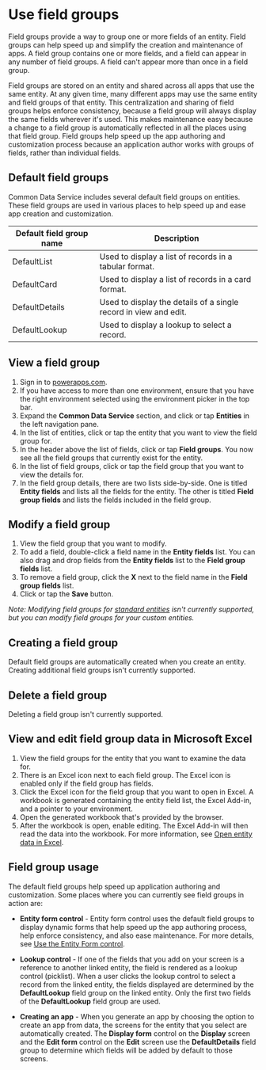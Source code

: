  <properties
	pageTitle="Use field groups for app creation | Microsoft PowerApps"
	description="Use field groups to standardize app creation across the database."
	services="powerapps"
	documentationCenter="na"
	authors="aneesmsft"
	manager="kfend"
	editor=""
	tags=""/>

<tags
   ms.service="powerapps"
   ms.devlang="na"
   ms.topic="article"
   ms.tgt_pltfrm="na"
   ms.workload="na"
   ms.date="03/11/2017"
   ms.author="aneesa"/>

# Use field groups #

Field groups provide a way to group one or more fields of an entity. Field groups can help speed up and simplify the creation and maintenance of apps. A field group contains one or more fields, and a field can appear in any number of field groups. A field can't appear more than once in a field group.

Field groups are stored on an entity and shared across all apps that use the same entity. At any given time, many different apps may use the same entity and field groups of that entity. This centralization and sharing of field groups helps enforce consistency, because a field group will always display the same fields wherever it's used. This makes maintenance easy because a change to a field group is automatically reflected in all the places using that field group. Field groups help speed up the app authoring and customization process because an application author works with groups of fields, rather than individual fields.

## Default field groups ##
Common Data Service includes several default field groups on entities. These field groups are used in various places to help speed up and ease app creation and customization.

| Default field group name | Description |
|-------------------------|-------------|
|DefaultList |Used to display a list of records in a tabular format.|
|DefaultCard |Used to display a list of records in a card format.|
|DefaultDetails |Used to display the details of a single record in view and edit.|
|DefaultLookup |Used to display a lookup to select a record.|

## View a field group ##
1. Sign in to [powerapps.com](https://web.powerapps.com).
2. If you have access to more than one environment, ensure that you have the right environment selected using the environment picker in the top bar.
3. Expand the **Common Data Service** section, and click or tap **Entities** in the left navigation pane.
4. In the list of entities, click or tap the entity that you want to view the field group for.
5. In the header above the list of fields, click or tap **Field groups**. You now see all the field groups that currently exist for the entity.
6. In the list of field groups, click or tap the field group that you want to view the details for.
7. In the field group details, there are two lists side-by-side. One is titled **Entity fields** and lists all the fields for the entity. The other is titled **Field group fields** and lists the fields included in the field group.

## Modify a field group ##
1. View the field group that you want to modify.
2. To add a field, double-click a field name in the **Entity fields** list. You can also drag and drop fields from the **Entity fields** list to the **Field group fields** list.
3. To remove a field group, click the **X** next to the field name in the **Field group fields** list.
4. Click or tap the **Save** button.

*Note: Modifying field groups for [standard entities](learning-common-data-service-entities.md) isn't currently supported, but you can modify field groups for your custom entities.*

## Creating a field group ##
Default field groups are automatically created when you create an entity. Creating additional field groups isn't currently supported.

## Delete a field group ##
Deleting a field group isn't currently supported.

## View and edit field group data in Microsoft Excel ##
1. View the field groups for the entity that you want to examine the data for.
1. There is an Excel icon next to each field group. The Excel icon is enabled only if the field group has fields.
1. Click the Excel icon for the field group that you want to open in Excel. A workbook is generated containing the entity field list, the Excel Add-in, and a pointer to your environment.
1. Open the generated workbook that's provided by the browser.
1. After the workbook is open, enable editing. The Excel Add-in will then read the data into the workbook. For more information, see [Open entity data in Excel](data-platform-interactive-excel.md).

## Field group usage ##
The default field groups help speed up application authoring and customization. Some places where you can currently see field groups in action are:

* **Entity form control** - Entity form control uses the default field groups to display dynamic forms that help speed up the app authoring process, help enforce consistency, and also ease maintenance. For more details, see [Use the Entity Form control](entity-form-control.md).

* **Lookup control** - If one of the fields that you add on your screen is a reference to another linked entity, the field is rendered as a lookup control (picklist). When a user clicks the lookup control to select a record from the linked entity, the fields displayed are determined by the **DefaultLookup** field group on the linked entity. Only the first two fields of the **DefaultLookup** field group are used.

* **Creating an app** - When you generate an app by choosing the option to create an app from data, the screens for the entity that you select are automatically created. The **Display form** control on the **Display** screen and the **Edit form** control on the **Edit** screen use the **DefaultDetails** field group to determine which fields will be added by default to those screens.
